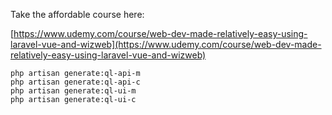 Take the affordable course here:

[https://www.udemy.com/course/web-dev-made-relatively-easy-using-laravel-vue-and-wizweb](https://www.udemy.com/course/web-dev-made-relatively-easy-using-laravel-vue-and-wizweb)

```
php artisan generate:ql-api-m
php artisan generate:ql-api-c
php artisan generate:ql-ui-m
php artisan generate:ql-ui-c
```
